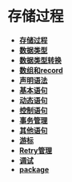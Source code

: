 # 存储过程

-   **[存储过程](存储过程_SQLReference.md)**  
-   **[数据类型](数据类型_SQLReference.md)**  
-   **[数据类型转换](数据类型转换.md)**  
-   **[数组和record](数组-集合和record.md)**  
-   **[声明语法](声明语法.md)**  
-   **[基本语句](基本语句.md)**  
-   **[动态语句](动态语句.md)**  
-   **[控制语句](控制语句.md)**  
-   **[事务管理](事务管理.md)** 
-   **[其他语句](其他语句.md)**  
-   **[游标](游标.md)**  
-   **[Retry管理](Retry管理.md)** 
-   **[调试](调试-20.md)**  
-   **[package](package.md)**  


